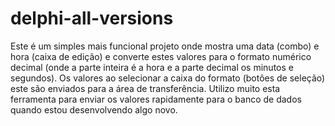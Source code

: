 # delphi-all-versions
Este é um simples mais funcional projeto onde mostra uma data (combo) e hora (caixa de edição) e converte estes valores para o formato numérico decimal (onde a parte inteira é a hora e a parte decimal os minutos e segundos). 
Os valores ao selecionar a caixa do formato (botões de seleção) este são enviados para a área de transferência.
Utilizo muito esta ferramenta para enviar os valores rapidamente para o banco de dados quando estou desenvolvendo algo novo.
